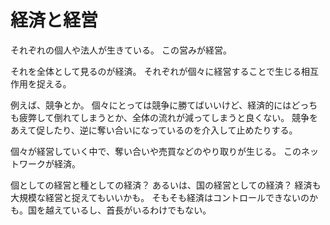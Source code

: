 # 経済と経営

それぞれの個人や法人が生きている。
この営みが経営。

それを全体として見るのが経済。
それぞれが個々に経営することで生じる相互作用を捉える。

例えば、競争とか。
個々にとっては競争に勝てばいいけど、経済的にはどっちも疲弊して倒れてしまうとか、全体の流れが減ってしまうと良くない。
競争をあえて促したり、逆に奪い合いになっているのを介入して止めたりする。

個々が経営していく中で、奪い合いや売買などのやり取りが生じる。
このネットワークが経済。

個としての経営と種としての経済？
あるいは、国の経営としての経済？
経済も大規模な経営と捉えてもいいかも。
そもそも経済はコントロールできないのかも。国を越えているし、首長がいるわけでもない。
